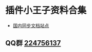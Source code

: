 # **插件小王子资料合集**
- [国内同步文档站点](https://tidys.gitee.io/doc/#/)
## QQ群 [224756137](https://jq.qq.com/?_wv=1027&k=n5wohJwz)
